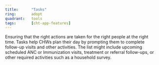 ```yaml
---
title:      "Tasks"
ring:       adopt
quadrant:   tools
tags:       [cht-app-features]
---
```


Ensuring that the right actions are taken for the right people at the right time. Tasks help CHWs plan their day by prompting them to complete follow-up visits and other activities. The list might include upcoming scheduled ANC or Immunization visits, treatment or referral follow-ups, or other required activities such as a household survey.